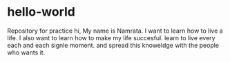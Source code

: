 # hello-world
Repository for practice
hi, 
My name is Namrata. I want to learn how to live a life. I also want to learn how to make my life succesful.
learn to live every each and each signle moment. and spread this knoweldge with the people who wants it. 
